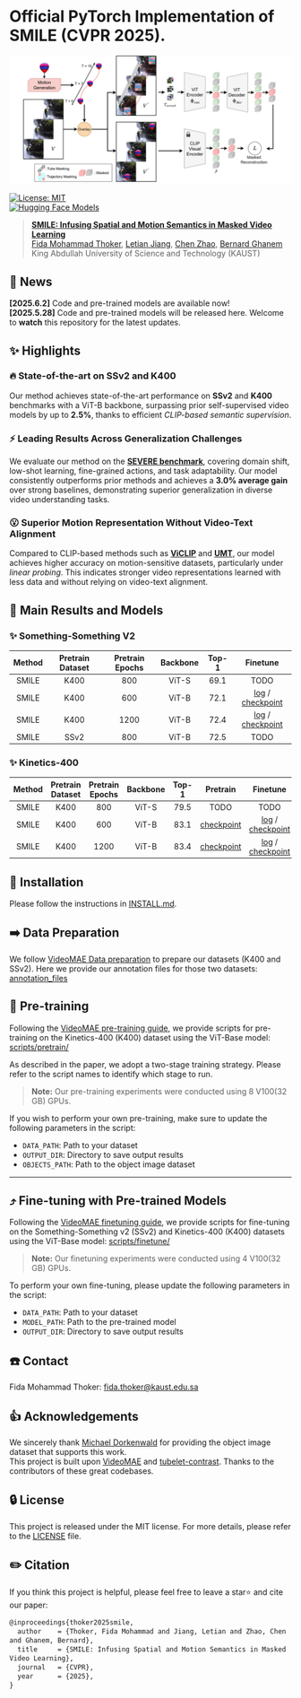 # Official PyTorch Implementation of SMILE (CVPR 2025).

![SMILE Framework](figs/smile.jpg)

[![License: MIT](https://img.shields.io/badge/License-MIT-yellow.svg)](https://opensource.org/licenses/MIT)<br>
[![Hugging Face Models](https://img.shields.io/badge/%F0%9F%A4%97%20Hugging%20Face-Models-blue)](https://huggingface.co/fmthoker/SMILE/tree/main/SMILE_MODELS)


> [**SMILE: Infusing Spatial and Motion Semantics in Masked Video Learning**](https://arxiv.org/abs/2504.00527)<br>
> [Fida Mohammad Thoker](https://fmthoker.github.io/), [Letian Jiang](https://tonnew5418.github.io/), [Chen Zhao](https://zhao-chen.com/), [Bernard Ghanem](https://cemse.kaust.edu.sa/profiles/bernard-ghanem)<br>King Abdullah University of Science and Technology (KAUST)

## 📰 News
**[2025.6.2]**  Code and pre-trained models are available now! <br>
**[2025.5.28]** Code and pre-trained models will be released here. Welcome to **watch** this repository for the latest updates.

## ✨ Highlights

### 🔥 State-of-the-art on SSv2 and K400

Our method achieves state-of-the-art performance on **SSv2** and **K400** benchmarks with a ViT-B backbone, surpassing prior self-supervised video models by up to **2.5%**, thanks to efficient *CLIP-based semantic supervision*.

### ⚡️ Leading Results Across Generalization Challenges

We evaluate our method on the [**SEVERE benchmark**](https://bpiyush.github.io/SEVERE-website/), covering domain shift, low-shot learning, fine-grained actions, and task adaptability. Our model consistently outperforms prior methods and achieves a **3.0% average gain** over strong baselines, demonstrating superior generalization in diverse video understanding tasks.

### 😮 Superior Motion Representation Without Video-Text Alignment

Compared to CLIP-based methods such as [**ViCLIP**](https://github.com/OpenGVLab/InternVideo/tree/main/Data/InternVid) and [**UMT**](https://github.com/OpenGVLab/unmasked_teacher), our model achieves higher accuracy on motion-sensitive datasets, particularly under *linear probing*. This indicates stronger video representations learned with less data and without relying on video-text alignment.

## 🚀 Main Results and Models

### ✨ Something-Something V2

|  Method  | Pretrain Dataset | Pretrain Epochs | Backbone | Top-1 | Finetune |
| :------: | :--------------: | :-------------: | :------: | :---: | :------: |
|   SMILE  |       K400       |       800       |   ViT-S  |  69.1 |   TODO   |
|   SMILE  |       K400       |       600       |   ViT-B  |  72.1 | [log](https://huggingface.co/fmthoker/SMILE/resolve/main/SMILE_MODELS/finetune/ssv2/VIT_B_600_EPOCHS/log.txt) / [checkpoint](https://huggingface.co/fmthoker/SMILE/resolve/main/SMILE_MODELS/finetune/ssv2/VIT_B_600_EPOCHS/ssv2_finetuned_after_k400_pretraining_first_stage_300_epochs_2nd_stage_300_epochs.pth) |
|   SMILE  |       K400       |       1200      |   ViT-B  |  72.4 | [log](https://huggingface.co/fmthoker/SMILE/resolve/main/SMILE_MODELS/finetune/ssv2/VIT_B_1200_EPOCHS/log.txt) / [checkpoint](https://huggingface.co/fmthoker/SMILE/resolve/main/SMILE_MODELS/finetune/ssv2/VIT_B_1200_EPOCHS/ssv2_finetuned_after_k400_pretraining_first_stage_800_epochs_2nd_stage_400_epochs.pth)
|   SMILE  |       SSv2       |       800       |   ViT-B  |  72.5 |   TODO   |

### ✨ Kinetics-400

|  Method  | Pretrain Dataset | Pretrain Epochs | Backbone | Top-1 | Pretrain | Finetune |
| :------: | :--------------: | :-------------: | :------: | :---: | :------: | :------: |
|   SMILE  |       K400       |       800       |   ViT-S  |  79.5 |   TODO   |   TODO   |
|   SMILE  |       K400       |       600       |   ViT-B  |  83.1 | [checkpoint](https://huggingface.co/fmthoker/SMILE/resolve/main/SMILE_MODELS/pretrain/k400_pretraining_first_stage_300_epochs_2nd_stage_300_epochs.pth) | [log](https://huggingface.co/fmthoker/SMILE/resolve/main/SMILE_MODELS/finetune/k400/VIT_B_600_EPOCHS/log.txt) / [checkpoint](https://huggingface.co/fmthoker/SMILE/resolve/main/SMILE_MODELS/finetune/k400/VIT_B_600_EPOCHS/k400_finetuned_after_k400_pretraining_first_stage_300_epochs_2nd_stage_300_epochs.pth) |
|   SMILE  |       K400       |       1200      |   ViT-B  |  83.4 | [checkpoint](https://huggingface.co/fmthoker/SMILE/resolve/main/SMILE_MODELS/pretrain/k400_pretraining_first_stage_800_epochs_2nd_stage_400_epochs.pth) | [log](https://huggingface.co/fmthoker/SMILE/resolve/main/SMILE_MODELS/finetune/k400/VIT_B_1200_EPOCHS/log.txt) / [checkpoint](https://huggingface.co/fmthoker/SMILE/resolve/main/SMILE_MODELS/finetune/k400/VIT_B_1200_EPOCHS/k400_finetuned_after_k400_pretraining_first_stage_800_epochs_2nd_stage_400_epochs.pth) |

## 🔨 Installation

Please follow the instructions in [INSTALL.md](INSTALL.md).

## ➡️ Data Preparation

We follow [VideoMAE Data preparation](https://github.com/MCG-NJU/VideoMAE/blob/main/DATASET.md) to prepare our datasets (K400 and SSv2). Here we provide our annotation files for those two datasets: [annotation_files](annotation_files)


## 🔄 Pre-training

Following the [VideoMAE pre-training guide](https://github.com/MCG-NJU/VideoMAE/blob/main/PRETRAIN.md), we provide scripts for pre-training on the Kinetics-400 (K400) dataset using the ViT-Base model:  [scripts/pretrain/](./scripts/pretrain/)

As described in the paper, we adopt a two-stage training strategy. Please refer to the script names to identify which stage to run.

> **Note:** Our pre-training experiments were conducted using 8 V100(32 GB) GPUs.

If you wish to perform your own pre-training, make sure to update the following parameters in the script:

- `DATA_PATH`: Path to your dataset  
- `OUTPUT_DIR`: Directory to save output results  
- `OBJECTS_PATH`: Path to the object image dataset  

---

## ⤴️ Fine-tuning with Pre-trained Models

Following the [VideoMAE finetuning guide](https://github.com/MCG-NJU/VideoMAE/blob/main/FINETUNE.md), we provide scripts for fine-tuning on the Something-Something v2 (SSv2) and Kinetics-400 (K400) datasets using the ViT-Base model:  [scripts/finetune/](./scripts/finetune)

> **Note:** Our finetuning experiments were conducted using 4 V100(32 GB) GPUs.

To perform your own fine-tuning, please update the following parameters in the script:

- `DATA_PATH`: Path to your dataset  
- `MODEL_PATH`: Path to the pre-trained model  
- `OUTPUT_DIR`: Directory to save output results  


## ☎️ Contact 

Fida Mohammad Thoker: fida.thoker@kaust.edu.sa

## 👍 Acknowledgements

We sincerely thank [Michael Dorkenwald](https://mdorkenwald.com/) for providing the object image dataset that supports this work.<br>
This project is built upon [VideoMAE](https://github.com/MCG-NJU/VideoMAE) and [tubelet-contrast](https://github.com/fmthoker/tubelet-contrast). Thanks to the contributors of these great codebases.

## 🔒 License

This project is released under the MIT license. For more details, please refer to the [LICENSE](https://github.com/fmthoker/SMILE/blob/main/LICENSE) file.

## ✏️ Citation

If you think this project is helpful, please feel free to leave a star⭐️ and cite our paper:

```
@inproceedings{thoker2025smile,
  author    = {Thoker, Fida Mohammad and Jiang, Letian and Zhao, Chen and Ghanem, Bernard},
  title     = {SMILE: Infusing Spatial and Motion Semantics in Masked Video Learning},
  journal   = {CVPR},
  year      = {2025},
}
```
